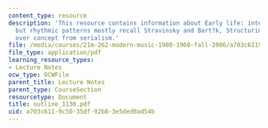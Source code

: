 ```yaml
---
content_type: resource
description: 'This resource contains information about Early life: interest in Schoenberg,
  but rhythmic patterns mostly recall Stravinsky and Bart?k, Structuring time:a left
  over concept from serialism.'
file: /media/courses/21m-262-modern-music-1900-1960-fall-2006/a703c6119c5035df92b83e5ded0ad54b_outline_1130.pdf
file_type: application/pdf
learning_resource_types:
- Lecture Notes
ocw_type: OCWFile
parent_title: Lecture Notes
parent_type: CourseSection
resourcetype: Document
title: outline_1130.pdf
uid: a703c611-9c50-35df-92b8-3e5ded0ad54b
---
```

